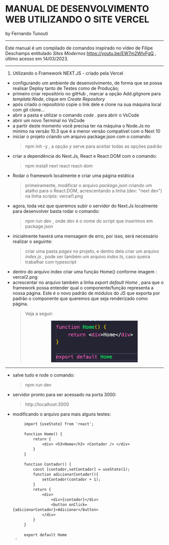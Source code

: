 # MANUAL DE DESENVOLVIMENTO WEB UTILIZANDO O SITE VERCEL


by Fernando Tunouti


---

Este manual é um compilado de comandos inspirado no vídeo de Filipe Deschamps entitulado *Sites Modernos*  https://youtu.be/EW7m2WIvFgQ , último acesso em 14/03/2023.


---
1. Utilizando o Framework NEXT.JS -  criado pela Vercel
 * configurando um ambiente de desenvolvimento, de forma que se possa realisar Deploy tanto de Testes como de Produção;
 * primeiro criar repositório no gitHub , marcar a opção Add.gitgnore para *template:Node*, clique em *Create Repository*
 * após criado o repositório copie o link dele e clone na sua máquina local com git clone...
 * abrir a pasta e utilizar o comando *code .* para abrir o VsCode
 * abrir um novo Terminal no VsCode
 * a partir deste momento você precisa ter na máquina o Node.Js no mínimo na versão 10.3 que é a menor versão compatível com o Next 10
 * iniciar o projeto criando um arquivo package.json com o comando:
    > npm init -y , a opção *y* serve para aceitar todas as opções padrão 
 * criar a dependência do Next.Js, React  e React.DOM com o comando:
    > npm install next react react-dom
 *  Rodar o framework localmente e criar uma página estática 
    > primeiramente, modificar o arquivo *package.json*  criando um atalho para o React.DOM, acrescentando a linha (dev: "next dev") na linha *scripts*: vercel1.png
 * agora, toda vez que queremos subir o servidor do Next.Js localmente para desenvolver basta rodar o comando:
    > npm run dev , onde dev é o nome do script que inserimos em package.json
 * inicialmente haverá uma mensagem de erro, por isso, será necessário realizar o seguinte:
    > criar uma pasta *pages* no projeto, e dentro dela criar um arquivo *index.js* , pode ser também um arquivo *index.ts*, caso queira trabalhar com typescript
 * dentro do arquivo index criar uma função Home() conforme imagem : vercel2.png
 * acrescentar no arquivo também a linha *export default Home* , para que o framework possa entender qual o componente/função representa a nossa página. Este é o novo padrão de módulos do JS que exporta por padrão o componente que queremos que seja renderizado como página.
   > Veja a seguir:
            <div align="center"> ![](/imagens/vercel3.png) </div>

---
 * salve tudo e rode o comando:
    > npm run dev
 * servidor pronto para ser acessado na porta 3000:
    > http://localhost:3000
 * modificando o arquivo para mais alguns testes:


            import {useState} from 'react';

            function Home() {
                return {
                    <div> <h3>Home</h3> <Contador /> </div>
                }
            }

            function Contador() {
                const [contador,setContador] = useState(1);
                function adicionarContador(){
                    setContador(contador + 1);
                }
                return {
                    <div>
                        <div>{contador}</div>
                        <button onClick={adicionarContador}>Adicionar</button>
                    </div>
                }
            }

            export default Home
        '











